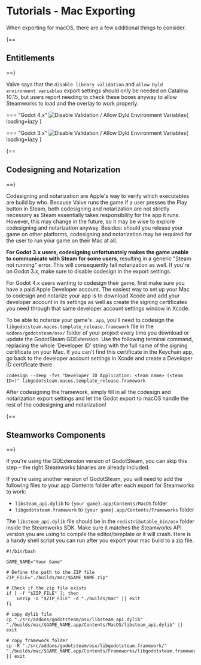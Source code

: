# Tutorials - Mac Exporting

When exporting for macOS, there are a few additional things to consider.

{==
## Entitlements
==}

Valve says that the `disable library validation` and `allow Dyld environment variables` export settings should only be needed on Catalina 10.15, but users report needing to check these boxes anyway to allow Steamworks to load and the overlay to work properly.

=== "Godot 4.x"
	![Disable Validation / Allow Dyld Environment Variables](../assets/images/mac-caveats-entitlements-godot4.png){ loading=lazy }

=== "Godot 3.x"
	![Disable Validation / Allow Dyld Environment Variables](../assets/images/mac-caveats-entitlements-godot3.png){ loading=lazy }

{==
## Codesigning and Notarization
==}

Codesigning and notarization are Apple's way to verify which executables are build by who. Because Valve runs the game if a user presses the Play button in Steam, both codesigning and notarization are not strictly necessary as Steam essentially takes responsibility for the app it runs. However, this may change in the future, so it may be wise to explore codesigning and notarization anyway. Besides: should you release your game on other platforms, codesigning and notarization may be required for the user to run your game on their Mac at all.

**For Godot 3.x users, codesigning unfortunately makes the game unable to communicate with Steam for some users**, resulting in a generic "Steam not running" error. This will consequently fail notarization as well. If you're on Godot 3.x, make sure to disable codesign in the export settings.

For Godot 4.x users wanting to codesign their game, first make sure you have a paid Apple Developer account. The easiest way to set up your Mac to codesign and notarize your app is to download Xcode and add your developer account in its settings as well as create the signing certificates you need through that same developer account settings window in Xcode.

To be able to notarize your game's `.app`, you'll need to codesign the `libgodotsteam.macos.template_release.framework` file in the `addons/godotsteam/osx/` folder of your project every time you download or update the GodotSteam GDExtension. Use the following terminal command, replacing the whole 'Developer ID' string with the full name of the signing certificate on your Mac. If you can't find this certificate in the Keychain app, go back to the developer account settings in Xcode and create a Developer ID certificate there.

```
codesign --deep -fvs "Developer ID Application: <team name> (<team ID>)" libgodotsteam.macos.template_release.framework
```

After codesigning the framework, simply fill in all the codesign and notarization export settings and let the Godot export to macOS handle the rest of the codesigning and notarization!

{==
## Steamworks Components
==}

If you're using the GDExtension version of GodotSteam, you can skip this step – the right Steamworks binaries are already included.

If you're using another version of GodotSteam, you will need to add the following files to your app Contents folder after each export for Steamworks to work:

- `libsteam_api.dylib` to `{your game}.app/Contents/MacOS` folder
- `libgodotsteam.framework` to `{your game}.app/Contents/Frameworks` folder

The `libsteam_api.dylib` file should be in the `redistributable_bin/osx` folder inside the Steamworks SDK. Make sure it matches the Steamworks API version you are using to compile the editor/template or it will crash. Here is a handy shell script you can run after you export your mac build to a zip file.

```shell
#!/bin/bash

GAME_NAME="Your Game"

# Define the path to the ZIP file
ZIP_FILE="./builds/mac/$GAME_NAME.zip"

# Check if the zip file exists
if [ -f "$ZIP_FILE" ]; then
    unzip -o "$ZIP_FILE" -d "./builds/mac" || exit
fi

# copy dylib file
cp "./src/addons/godotsteam/osx/libsteam_api.dylib" "./builds/mac/$GAME_NAME.app/Contents/MacOS/libsteam_api.dylib" || exit

# copy framework folder
cp -R "./src/addons/godotsteam/osx/libgodotsteam.framework/" "./builds/mac/$GAME_NAME.app/Contents/Frameworks/libgodotsteam.framework/" || exit
```

